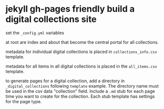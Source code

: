 # jekyll gh-pages friendly build a digital collections site

set the `_config.yml` variables

at root are index and about that become the central portal for all collections.

metadata for individual digital collections is placed in `collections_info.csv` template.

metadata for all items in all digital collections is placed in the `all_items.csv` template.

to generate pages for a digital collection, add a directory in `_digital_collections` following `template` example.
The directory name must be used in the csv data "collection" field.
Include a `.md` stub for each page time you want to create for the collection.
Each stub template has settings for the page type.
